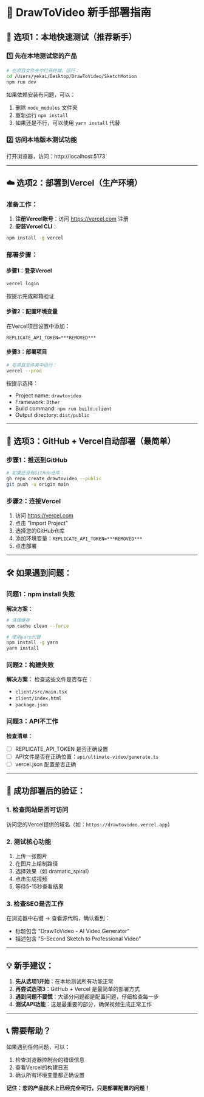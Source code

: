# 🚀 DrawToVideo 新手部署指南

## 📱 选项1：本地快速测试（推荐新手）

### 1️⃣ 先在本地测试您的产品
```bash
# 在项目文件夹中打开终端，运行：
cd /Users/yekai/Desktop/DrawToVideo/SketchMotion
npm run dev
```

如果依赖安装有问题，可以：
1. 删除 `node_modules` 文件夹
2. 重新运行 `npm install`
3. 如果还是不行，可以使用 `yarn install` 代替

### 2️⃣ 访问本地版本测试功能
打开浏览器，访问：http://localhost:5173

---

## ☁️ 选项2：部署到Vercel（生产环境）

### 准备工作：
1. **注册Vercel账号**：访问 https://vercel.com 注册
2. **安装Vercel CLI**：
```bash
npm install -g vercel
```

### 部署步骤：

#### 步骤1：登录Vercel
```bash
vercel login
```
按提示完成邮箱验证

#### 步骤2：配置环境变量
在Vercel项目设置中添加：
```
REPLICATE_API_TOKEN=***REMOVED***
```

#### 步骤3：部署项目
```bash
# 在项目文件夹中运行：
vercel --prod
```

按提示选择：
- Project name: `drawtovideo`
- Framework: `Other`
- Build command: `npm run build:client`
- Output directory: `dist/public`

---

## 🎯 选项3：GitHub + Vercel自动部署（最简单）

### 步骤1：推送到GitHub
```bash
# 如果还没有GitHub仓库：
gh repo create drawtovideo --public
git push -u origin main
```

### 步骤2：连接Vercel
1. 访问 https://vercel.com
2. 点击 "Import Project"
3. 选择您的GitHub仓库
4. 添加环境变量：`REPLICATE_API_TOKEN=***REMOVED***`
5. 点击部署

---

## 🛠️ 如果遇到问题：

### 问题1：npm install 失败
**解决方案：**
```bash
# 清理缓存
npm cache clean --force

# 使用yarn代替
npm install -g yarn
yarn install
```

### 问题2：构建失败
**解决方案：**
检查这些文件是否存在：
- `client/src/main.tsx`
- `client/index.html`
- `package.json`

### 问题3：API不工作
**检查清单：**
- [ ] REPLICATE_API_TOKEN 是否正确设置
- [ ] API文件是否在正确位置：`api/ultimate-video/generate.ts`
- [ ] vercel.json 配置是否正确

---

## 🎉 成功部署后的验证：

### 1. 检查网站是否可访问
访问您的Vercel提供的域名（如：`https://drawtovideo.vercel.app`）

### 2. 测试核心功能
1. 上传一张图片
2. 在图片上绘制路径
3. 选择效果（如 dramatic_spiral）
4. 点击生成视频
5. 等待5-15秒查看结果

### 3. 检查SEO是否工作
在浏览器中右键 → 查看源代码，确认看到：
- 标题包含 "DrawToVideo - AI Video Generator"
- 描述包含 "5-Second Sketch to Professional Video"

---

## 💡 新手建议：

1. **先从选项1开始**：在本地测试所有功能正常
2. **再尝试选项3**：GitHub + Vercel 是最简单的部署方式
3. **遇到问题不要慌**：大部分问题都是配置问题，仔细检查每一步
4. **测试API功能**：这是最重要的部分，确保视频生成正常工作

---

## 📞 需要帮助？

如果遇到任何问题，可以：
1. 检查浏览器控制台的错误信息
2. 查看Vercel的构建日志
3. 确认所有环境变量都正确设置

**记住：您的产品技术上已经完全可行，只是部署配置的问题！**